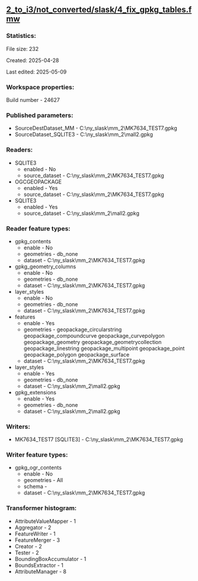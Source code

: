 ﻿## [2_to_i3/not_converted/slask/4_fix_gpkg_tables.fmw](https://github.com/kicki58/kix_working_dir/blob/master/2_to_i3/not_converted/slask/4_fix_gpkg_tables.fmw)

### Statistics:
File size: 232

Created: 2025-04-28

Last edited: 2025-05-09


### Workspace properties:
Build number    - 24627

### Published parameters:
*  SourceDestDataset_MM    -   C:\ny_slask\mm_2\MK7634_TEST7.gpkg
*  SourceDataset_SQLITE3    -   C:\ny_slask\mm_2\mall2.gpkg

### Readers:
*  SQLITE3
    * enabled    -  No
    * source_dataset    -   C:\ny_slask\mm_2\MK7634_TEST7.gpkg
*  OGCGEOPACKAGE
    * enabled    -  Yes
    * source_dataset    -   C:\ny_slask\mm_2\MK7634_TEST7.gpkg
*  SQLITE3
    * enabled    -  Yes
    * source_dataset    -   C:\ny_slask\mm_2\mall2.gpkg

### Reader feature types:
*  gpkg_contents
    * enable - No
    * geometries - db_none
    * dataset - C:\ny_slask\mm_2\MK7634_TEST7.gpkg
*  gpkg_geometry_columns
    * enable - No
    * geometries - db_none
    * dataset - C:\ny_slask\mm_2\MK7634_TEST7.gpkg
*  layer_styles
    * enable - No
    * geometries - db_none
    * dataset - C:\ny_slask\mm_2\MK7634_TEST7.gpkg
*  features
    * enable - Yes
    * geometries - geopackage_circularstring geopackage_compoundcurve geopackage_curvepolygon geopackage_geometry geopackage_geometrycollection geopackage_linestring geopackage_multipoint geopackage_point geopackage_polygon geopackage_surface
    * dataset - C:\ny_slask\mm_2\MK7634_TEST7.gpkg
*  layer_styles
    * enable - Yes
    * geometries - db_none
    * dataset - C:\ny_slask\mm_2\mall2.gpkg
*  gpkg_extensions
    * enable - Yes
    * geometries - db_none
    * dataset - C:\ny_slask\mm_2\mall2.gpkg


### Writers:
*  MK7634_TEST7 [SQLITE3]    -   C:\ny_slask\mm_2\MK7634_TEST7.gpkg

### Writer feature types:
*  gpkg_ogr_contents
    * enable - No
    * geometries - All
    * schema - 
    * dataset - C:\ny_slask\mm_2\MK7634_TEST7.gpkg

### Transformer histogram:
*  AttributeValueMapper    -   1
*  Aggregator    -   2
*  FeatureWriter    -   1
*  FeatureMerger    -   3
*  Creator    -   2
*  Tester    -   2
*  BoundingBoxAccumulator    -   1
*  BoundsExtractor    -   1
*  AttributeManager    -   8

